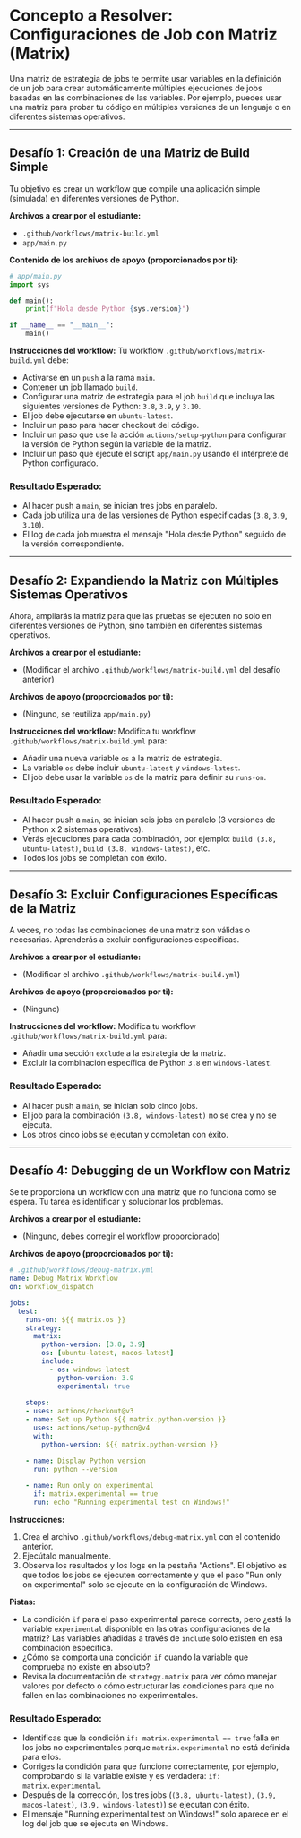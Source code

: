 # Concepto a Resolver: Configuraciones de Job con Matriz (Matrix)
Una matriz de estrategia de jobs te permite usar variables en la definición de un job para crear automáticamente múltiples ejecuciones de jobs basadas en las combinaciones de las variables. Por ejemplo, puedes usar una matriz para probar tu código en múltiples versiones de un lenguaje o en diferentes sistemas operativos.

---

## Desafío 1: Creación de una Matriz de Build Simple
Tu objetivo es crear un workflow que compile una aplicación simple (simulada) en diferentes versiones de Python.

**Archivos a crear por el estudiante:**
- `.github/workflows/matrix-build.yml`
- `app/main.py`

**Contenido de los archivos de apoyo (proporcionados por ti):**
```python
# app/main.py
import sys

def main():
    print(f"Hola desde Python {sys.version}")

if __name__ == "__main__":
    main()
```

**Instrucciones del workflow:**
Tu workflow `.github/workflows/matrix-build.yml` debe:
- Activarse en un `push` a la rama `main`.
- Contener un job llamado `build`.
- Configurar una matriz de estrategia para el job `build` que incluya las siguientes versiones de Python: `3.8`, `3.9`, y `3.10`.
- El job debe ejecutarse en `ubuntu-latest`.
- Incluir un paso para hacer checkout del código.
- Incluir un paso que use la acción `actions/setup-python` para configurar la versión de Python según la variable de la matriz.
- Incluir un paso que ejecute el script `app/main.py` usando el intérprete de Python configurado.

### Resultado Esperado:
- Al hacer push a `main`, se inician tres jobs en paralelo.
- Cada job utiliza una de las versiones de Python especificadas (`3.8`, `3.9`, `3.10`).
- El log de cada job muestra el mensaje "Hola desde Python" seguido de la versión correspondiente.

---

## Desafío 2: Expandiendo la Matriz con Múltiples Sistemas Operativos
Ahora, ampliarás la matriz para que las pruebas se ejecuten no solo en diferentes versiones de Python, sino también en diferentes sistemas operativos.

**Archivos a crear por el estudiante:**
- (Modificar el archivo `.github/workflows/matrix-build.yml` del desafío anterior)

**Archivos de apoyo (proporcionados por ti):**
- (Ninguno, se reutiliza `app/main.py`)

**Instrucciones del workflow:**
Modifica tu workflow `.github/workflows/matrix-build.yml` para:
- Añadir una nueva variable `os` a la matriz de estrategia.
- La variable `os` debe incluir `ubuntu-latest` y `windows-latest`.
- El job debe usar la variable `os` de la matriz para definir su `runs-on`.

### Resultado Esperado:
- Al hacer push a `main`, se inician seis jobs en paralelo (3 versiones de Python x 2 sistemas operativos).
- Verás ejecuciones para cada combinación, por ejemplo: `build (3.8, ubuntu-latest)`, `build (3.8, windows-latest)`, etc.
- Todos los jobs se completan con éxito.

---

## Desafío 3: Excluir Configuraciones Específicas de la Matriz
A veces, no todas las combinaciones de una matriz son válidas o necesarias. Aprenderás a excluir configuraciones específicas.

**Archivos a crear por el estudiante:**
- (Modificar el archivo `.github/workflows/matrix-build.yml`)

**Archivos de apoyo (proporcionados por ti):**
- (Ninguno)

**Instrucciones del workflow:**
Modifica tu workflow `.github/workflows/matrix-build.yml` para:
- Añadir una sección `exclude` a la estrategia de la matriz.
- Excluir la combinación específica de Python `3.8` en `windows-latest`.

### Resultado Esperado:
- Al hacer push a `main`, se inician solo cinco jobs.
- El job para la combinación `(3.8, windows-latest)` no se crea y no se ejecuta.
- Los otros cinco jobs se ejecutan y completan con éxito.

---

## Desafío 4: Debugging de un Workflow con Matriz
Se te proporciona un workflow con una matriz que no funciona como se espera. Tu tarea es identificar y solucionar los problemas.

**Archivos a crear por el estudiante:**
- (Ninguno, debes corregir el workflow proporcionado)

**Archivos de apoyo (proporcionados por ti):**
```yaml
# .github/workflows/debug-matrix.yml
name: Debug Matrix Workflow
on: workflow_dispatch

jobs:
  test:
    runs-on: ${{ matrix.os }}
    strategy:
      matrix:
        python-version: [3.8, 3.9]
        os: [ubuntu-latest, macos-latest]
        include:
          - os: windows-latest
            python-version: 3.9
            experimental: true
    
    steps:
    - uses: actions/checkout@v3
    - name: Set up Python ${{ matrix.python-version }}
      uses: actions/setup-python@v4
      with:
        python-version: ${{ matrix.python-version }}

    - name: Display Python version
      run: python --version
      
    - name: Run only on experimental
      if: matrix.experimental == true
      run: echo "Running experimental test on Windows!"

```

**Instrucciones:**
1.  Crea el archivo `.github/workflows/debug-matrix.yml` con el contenido anterior.
2.  Ejecútalo manualmente.
3.  Observa los resultados y los logs en la pestaña "Actions". El objetivo es que todos los jobs se ejecuten correctamente y que el paso "Run only on experimental" solo se ejecute en la configuración de Windows.

**Pistas:**
- La condición `if` para el paso experimental parece correcta, pero ¿está la variable `experimental` disponible en las otras configuraciones de la matriz? Las variables añadidas a través de `include` solo existen en esa combinación específica.
- ¿Cómo se comporta una condición `if` cuando la variable que comprueba no existe en absoluto?
- Revisa la documentación de `strategy.matrix` para ver cómo manejar valores por defecto o cómo estructurar las condiciones para que no fallen en las combinaciones no experimentales.

### Resultado Esperado:
- Identificas que la condición `if: matrix.experimental == true` falla en los jobs no experimentales porque `matrix.experimental` no está definida para ellos.
- Corriges la condición para que funcione correctamente, por ejemplo, comprobando si la variable existe y es verdadera: `if: matrix.experimental`.
- Después de la corrección, los tres jobs (`(3.8, ubuntu-latest)`, `(3.9, macos-latest)`, `(3.9, windows-latest)`) se ejecutan con éxito.
- El mensaje "Running experimental test on Windows!" solo aparece en el log del job que se ejecuta en Windows.
